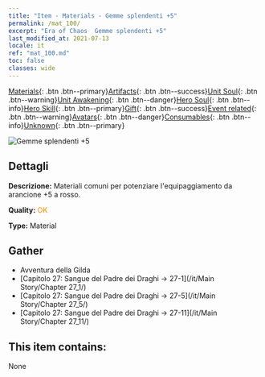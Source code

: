 ```yaml
---
title: "Item - Materials - Gemme splendenti +5"
permalink: /mat_100/
excerpt: "Era of Chaos  Gemme splendenti +5"
last_modified_at: 2021-07-13
locale: it
ref: "mat_100.md"
toc: false
classes: wide
---
```

 [Materials](/ItemsIT/){: .btn .btn--primary}[Artifacts](/ItemsIT/Artifacts/){: .btn .btn--success}[Unit Soul](/ItemsIT/UnitSoul/){: .btn .btn--warning}[Unit Awakening](/ItemsIT/UnitAwakening/){: .btn .btn--danger}[Hero Soul](/ItemsIT/HeroSoul/){: .btn .btn--info}[Hero Skill](/ItemsIT/HeroSkill/){: .btn .btn--primary}[Gift](/ItemsIT/Gift/){: .btn .btn--success}[Event related](/ItemsIT/Events/){: .btn .btn--warning}[Avatars](/ItemsIT/Avatars/){: .btn .btn--danger}[Consumables](/ItemsIT/Consumables/){: .btn .btn--info}[Unknown](/ItemsIT/Unknown/){: .btn .btn--primary}

 ![Gemme splendenti +5](/images/t/i_cailiao_baoshi3.png)

## Dettagli
 **Descrizione:** Materiali comuni per potenziare l'equipaggiamento da arancione +5 a rosso.

 **Quality:** <span style="color: #FF8C00">OK</span>

 **Type:** Material

## Gather

*    Avventura della Gilda 
*    [Capitolo 27: Sangue del Padre dei Draghi -> 27-1](/it/Main Story/Chapter 27_1/) 
*    [Capitolo 27: Sangue del Padre dei Draghi -> 27-5](/it/Main Story/Chapter 27_5/) 
*    [Capitolo 27: Sangue del Padre dei Draghi -> 27-11](/it/Main Story/Chapter 27_11/) 

## This item contains:

  None

